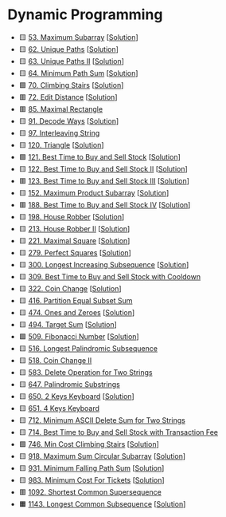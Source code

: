 # Dynamic Programming

- 🟨 [53. Maximum Subarray](https://leetcode.com/problems/maximum-subarray/) [[Solution](./53.maximum-subarray.md)]
- 🟨 [62. Unique Paths](https://leetcode.com/problems/unique-paths/) [[Solution](./62.unique-paths.md)]
- 🟨 [63. Unique Paths II](https://leetcode.com/problems/unique-paths-ii/) [[Solution](./63.unique-paths-ii.md)]
- 🟨 [64. Minimum Path Sum](https://leetcode.com/problems/minimum-path-sum/) [[Solution](./64.minimum-path-sum.md)]
- 🟩 [70. Climbing Stairs](https://leetcode.com/problems/climbing-stairs/) [[Solution](./70.climbing-stairs.md)]
- 🟥 [72. Edit Distance](https://leetcode.com/problems/edit-distance/) [[Solution](./72.edit-distance.md)]
- 🟥 [85. Maximal Rectangle](https://leetcode.com/problems/maximal-rectangle/)
- 🟨 [91. Decode Ways](https://leetcode.com/problems/decode-ways/) [[Solution](./91.decode-ways.md)]
- 🟨 [97. Interleaving String](https://leetcode.com/problems/interleaving-string/)
- 🟨 [120. Triangle](https://leetcode.com/problems/triangle/) [[Solution](./120.triangle.md)]
- 🟩 [121. Best Time to Buy and Sell Stock](https://leetcode.com/problems/best-time-to-buy-and-sell-stock/) [[Solution](./121.best-time-to-buy-and-sell-stock.md)]
- 🟨 [122. Best Time to Buy and Sell Stock II](https://leetcode.com/problems/best-time-to-buy-and-sell-stock-ii/) [[Solution](./122.best-time-to-buy-and-sell-stock-ii.md)]
- 🟥 [123. Best Time to Buy and Sell Stock III](https://leetcode.com/problems/best-time-to-buy-and-sell-stock-iii/) [[Solution](./123.best-time-to-buy-and-sell-stock-iii.md)]
- 🟨 [152. Maximum Product Subarray](https://leetcode.com/problems/maximum-product-subarray/) [[Solution](./152.maximum-product-subarray.md)]
- 🟥 [188. Best Time to Buy and Sell Stock IV](https://leetcode.com/problems/best-time-to-buy-and-sell-stock-iv/) [[Solution](./188.best-time-to-buy-and-sell-stock-iv.md)]
- 🟨 [198. House Robber](https://leetcode.com/problems/house-robber/) [[Solution](./198.house-robber.md)]
- 🟨 [213. House Robber II](https://leetcode.com/problems/house-robber-ii/) [[Solution](./213.house-robber-ii.md)]
- 🟨 [221. Maximal Square](https://leetcode.com/problems/maximal-square/) [[Solution](./221.maximal-square.md)]
- 🟨 [279. Perfect Squares](https://leetcode.com/problems/perfect-squares/) [[Solution](./279.perfect-squares.md)]
- 🟨 [300. Longest Increasing Subsequence](https://leetcode.com/problems/longest-increasing-subsequence/) [[Solution](./300.longest-increasing-subsequence.md)]
- 🟨 [309. Best Time to Buy and Sell Stock with Cooldown](https://leetcode.com/problems/best-time-to-buy-and-sell-stock-with-cooldown/)
- 🟨 [322. Coin Change](https://leetcode.com/problems/coin-change/) [[Solution](./322.coin-change.md)]
- 🟨 [416. Partition Equal Subset Sum](https://leetcode.com/problems/partition-equal-subset-sum/)
- 🟨 [474. Ones and Zeroes](https://leetcode.com/problems/ones-and-zeroes/) [[Solution](./474.ones-and-zeroes.md)]
- 🟨 [494. Target Sum](https://leetcode.com/problems/target-sum/) [[Solution](./494.target-sum.md)]
- 🟩 [509. Fibonacci Number](https://leetcode.com/problems/fibonacci-number/) [[Solution](./509.fibonacci-number.md)]
- 🟨 [516. Longest Palindromic Subsequence](https://leetcode.com/problems/longest-palindromic-subsequence/)
- 🟨 [518. Coin Change II](https://leetcode.com/problems/coin-change-ii/)
- 🟨 [583. Delete Operation for Two Strings](https://leetcode.com/problems/delete-operation-for-two-strings/)
- 🟨 [647. Palindromic Substrings](https://leetcode.com/problems/palindromic-substrings/)
- 🟨 [650. 2 Keys Keyboard](https://leetcode.com/problems/2-keys-keyboard/) [[Solution](./650.2-keys-keyboard.md)]
- 🟨 [651. 4 Keys Keyboard](https://leetcode.com/problems/4-keys-keyboard/)
- 🟨 [712. Minimum ASCII Delete Sum for Two Strings](https://leetcode.com/problems/minimum-ascii-delete-sum-for-two-strings/)
- 🟨 [714. Best Time to Buy and Sell Stock with Transaction Fee](https://leetcode.com/problems/best-time-to-buy-and-sell-stock-with-transaction-fee/)
- 🟩 [746. Min Cost Climbing Stairs](https://leetcode.com/problems/min-cost-climbing-stairs/) [[Solution](./746.min-cost-climbing-stairs.md)]
- 🟨 [918. Maximum Sum Circular Subarray](https://leetcode.com/problems/maximum-sum-circular-subarray/) [[Solution](./918.maximum-sum-circular-subarray.md)]
- 🟨 [931. Minimum Falling Path Sum](https://leetcode.com/problems/minimum-falling-path-sum/) [[Solution](./931.minimum-falling-path-sum.md)]
- 🟨 [983. Minimum Cost For Tickets](https://leetcode.com/problems/minimum-cost-for-tickets/) [[Solution](./983.minimum-cost-for-tickets.md)]
- 🟥 [1092. Shortest Common Supersequence](https://leetcode.com/problems/shortest-common-supersequence/)
- 🟧 [1143. Longest Common Subsequence](https://leetcode.com/problems/longest-common-subsequence/) [[Solution](./1143.longest-common-subsequence.md)]
